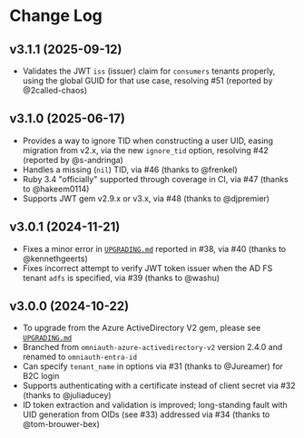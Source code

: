 # Change Log

## v3.1.1 (2025-09-12)

* Validates the JWT `iss` (issuer) claim for `consumers` tenants properly, using the global GUID for that use case, resolving #51 (reported by @2called-chaos)

## v3.1.0 (2025-06-17)

* Provides a way to ignore TID when constructing a user UID, easing migration from v2.x, via the new `ignore_tid` option, resolving #42 (reported by @s-andringa)
* Handles a missing (`nil`) TID, via #46 (thanks to @frenkel)
* Ruby 3.4 "officially" supported through coverage in CI, via #47 (thanks to @hakeem0114)
* Supports JWT gem v2.9.x or v3.x, via #48 (thanks to @djpremier)

## v3.0.1 (2024-11-21)

* Fixes a minor error in [`UPGRADING.md`](UPGRADING.md) reported in #38, via #40 (thanks to @kennethgeerts)
* Fixes incorrect attempt to verify JWT token issuer when the AD FS tenant `adfs` is specified, via #39 (thanks to @washu)

## v3.0.0 (2024-10-22)

* To upgrade from the Azure ActiveDirectory V2 gem, please see [`UPGRADING.md`](UPGRADING.md)
* Branched from `omniauth-azure-activedirectory-v2` version 2.4.0 and renamed to `omniauth-entra-id`
* Can specify `tenant_name` in options via #31 (thanks to @Jureamer) for B2C login
* Supports authenticating with a certificate instead of client secret via #32 (thanks to @juliaducey)
* ID token extraction and validation is improved; long-standing fault with UID generation from OIDs (see #33) addressed via #34 (thanks to @tom-brouwer-bex)
